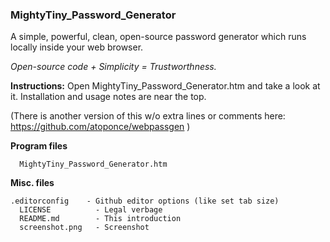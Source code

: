 ### MightyTiny_Password_Generator

A simple, powerful, clean, open-source password generator which runs locally inside your web browser.

<i>Open-source code + Simplicity = Trustworthness.</i>

<b>Instructions:</b>  Open MightyTiny_Password_Generator.htm and take a look at it.  Installation and usage notes are near the top.

(There is another version of this w/o extra lines or comments here: https://github.com/atoponce/webpassgen )

**Program files**

	  MightyTiny_Password_Generator.htm

**Misc. files**

    .editorconfig    - Github editor options (like set tab size)
	  LICENSE          - Legal verbage
	  README.md        - This introduction
	  screenshot.png   - Screenshot
